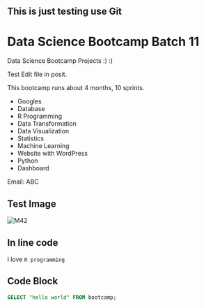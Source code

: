 
## This is just testing use Git
# Data Science Bootcamp Batch 11

Data Science Bootcamp Projects :) :)

Test Edit file  in posit.

This bootcamp runs about 4 months, 10 sprints.

- Googles
- Database
- R Programming
- Data Transformation
- Data Visualization
- Statistics
- Machine Learning
- Website with WordPress
- Python
- Dashboard

 Email: ABC

 ## Test Image
![M42](https://science.nasa.gov/wp-content/uploads/2023/04/orion-nebula-xlarge_web-jpg.webp)


 ## In line code
 I love `R programming`

 ## Code Block
 ```sql
 SELECT "hello world" FROM bootcamp;
 ```
 
